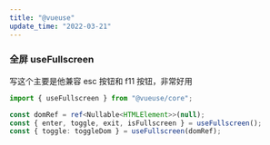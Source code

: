 ```yaml
---
title: "@vueuse"
update_time: "2022-03-21"
---
```


### 全屏 useFullscreen

写这个主要是他兼容 esc 按钮和 f11 按钮，非常好用

```typescript
import { useFullscreen } from "@vueuse/core";

const domRef = ref<Nullable<HTMLElement>>(null);
const { enter, toggle, exit, isFullscreen } = useFullscreen();
const { toggle: toggleDom } = useFullscreen(domRef);
```
